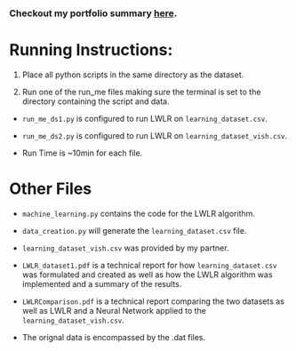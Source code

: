 ### Checkout my portfolio summary [here](https://mrencheck.wixsite.com/michaelrencheck/machine-learning-projects).

# Running Instructions:

1. Place all python scripts in the same directory as the dataset.

2. Run one of the run_me files making sure the terminal is set to the directory containing the script and data.
  - `run_me_ds1.py` is configured to run LWLR on `learning_dataset.csv`.
  - `run_me_ds2.py` is configured to run LWLR on `learning_dataset_vish.csv`.

  - Run Time is ~10min for each file.

# Other Files

- `machine_learning.py` contains the code for the LWLR algorithm.

- `data_creation.py` will generate the `learning_dataset.csv` file.

- `learning_dataset_vish.csv` was provided by my partner.

- `LWLR_dataset1.pdf` is a technical report for how `learning_dataset.csv` was formulated and created as well as how the LWLR algorithm was implemented and a summary of the results.

- `LWLRComparison.pdf` is a technical report comparing the two datasets as well as LWLR and a Neural Network applied to the `learning_dataset_vish.csv`.

- The orignal data is encompassed by the .dat files.
